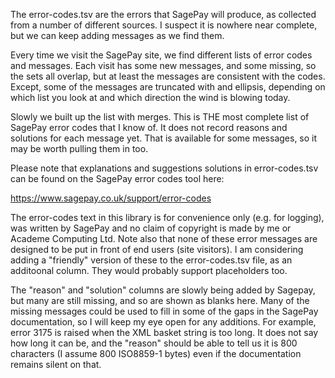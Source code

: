 The error-codes.tsv are the errors that SagePay will produce, as collected from a number of
different sources. I suspect it is nowhere near complete, but we can keep adding messages as
we find them.

Every time we visit the SagePay site, we find different lists of error codes and messages.
Each visit has some new messages, and some missing, so the sets all overlap, but at least
the messages are consistent with the codes. Except, some of the messages are truncated with
and ellipsis, depending on which list you look at and which direction the wind is blowing
today.

Slowly we built up the list with merges. This is THE most complete list of SagePay error
codes that I know of. It does not record reasons and solutions for each message yet. That
is available for some messages, so it may be worth pulling them in too.

Please note that explanations and suggestions solutions in error-codes.tsv can be found
on the SagePay error codes tool here:

https://www.sagepay.co.uk/support/error-codes

The error-codes text in this library is for convenience only (e.g. for logging), was written
by SagePay and no claim of copyright is made by me or Academe Computing Ltd. Note also that
none of these error messages are designed to be put in front of end users (site visitors).
I am considering adding a "friendly" version of these to the error-codes.tsv file, as an
additoonal column. They would probably support placeholders too.

The "reason" and "solution" columns are slowly being added by Sagepay, but many are still
missing, and so are shown as blanks here. Many of the missing messages could be used to
fill in some of the gaps in the SagePay documentation, so I will keep my eye open for
any additions. For example, error 3175 is raised when the XML basket string is too long.
It does not say how long it can be, and the "reason" should be able to tell us it is
800 characters (I assume 800 ISO8859-1 bytes) even if the documentation remains silent
on that.

